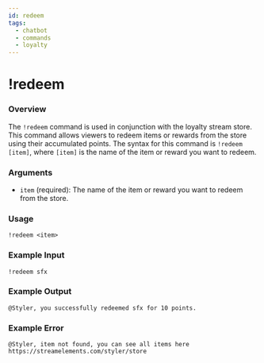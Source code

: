 ```yaml
---
id: redeem
tags:
  - chatbot
  - commands
  - loyalty
---
```

# !redeem

### Overview

The `!redeem` command is used in conjunction with the loyalty stream store. This command allows viewers to redeem items or rewards from the store using their accumulated points. The syntax for this command is `!redeem [item]`, where `[item]` is the name of the item or reward you want to redeem.

### Arguments

- `item` (required): The name of the item or reward you want to redeem from the store.

### Usage

```
!redeem <item>
```

### Example Input

```
!redeem sfx
```

### Example Output

```
@Styler, you successfully redeemed sfx for 10 points. 
```

### Example Error

```
@Styler, item not found, you can see all items here https://streamelements.com/styler/store 
```
